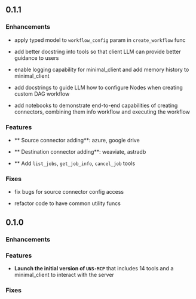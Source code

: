 ## 0.1.1

### Enhancements

- apply typed model to `workflow_config` param in `create_workflow` func

- add better docstring into tools so that client LLM can provide better guidance to users

- enable logging capability for minimal_client and add memory history to minimal_client

- add docstrings to guide LLM how to configure Nodes when creating custom DAG workflow

- add notebooks to demonstrate end-to-end capabilities of creating connectors, combining them info workflow and executing the workflow

### Features

- ** Source connector adding**: azure, google drive

- ** Destination connector adding**: weaviate, astradb

- ** Add `list_jobs`, `get_job_info`, `cancel_job` tools

### Fixes

- fix bugs for source connector config access

- refactor code to have common utility funcs


## 0.1.0

### Enhancements

### Features

- **Launch the initial version of `UNS-MCP`** that includes 14 tools and a minimal_client to interact with the server

### Fixes
